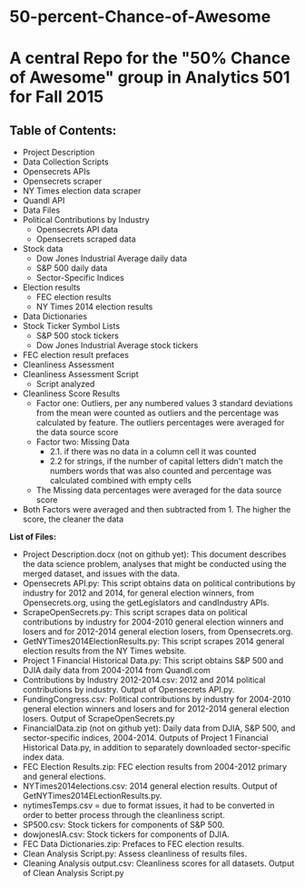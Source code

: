 # 50-percent-Chance-of-Awesome
A central Repo for the "50% Chance of Awesome" group in Analytics 501 for Fall 2015
====================================================================================
Table of Contents:
---------------------
*	Project Description
*	Data Collection Scripts
  * Opensecrets APIs
  * Opensecrets scraper
  * NY Times election data scraper
  * Quandl API
*	Data Files
  * Political Contributions by Industry 
    * Opensecrets API data
    * Opensecrets scraped data
  * Stock data
    * Dow Jones Industrial Average daily data
    * S&P 500 daily data
    * Sector-Specific Indices
  * Election results
    * FEC election results
    * NY Times 2014 election results
*	Data Dictionaries
  * Stock Ticker Symbol Lists
    * S&P 500 stock tickers
    * Dow Jones Industrial Average stock tickers
  * FEC election result prefaces
*	Cleanliness Assessment
  * Cleanliness Assessment Script
    * Script analyzed
  * Cleanliness Score Results
    * Factor one: Outliers, per any numbered values 3 standard deviations from the mean were counted as outliers and the percentage was calculated by feature. The outliers percentages were averaged for the data source score
    * Factor two: Missing Data
      *	2.1. if there was no data in a column cell it was counted
      *	2.2 for strings, if the number of capital letters didn't match the numbers words that was also counted and percentage was calculated combined with empty cells
    * The Missing data percentages were averaged for the data source score
  * Both Factors were averaged and then subtracted from 1. The higher the score, the cleaner the data


**List of Files:**
*	Project Description.docx (not on github yet): This document describes the data science problem, analyses that might be conducted using the merged dataset, and issues with the data.
*	Opensecrets API.py: This script obtains data on political contributions by industry for 2012 and 2014, for general election winners, from Opensecrets.org, using the getLegislators and candIndustry APIs.
*	ScrapeOpenSecrets.py: This script scrapes data on political contributions by industry for 2004-2010 general election winners and losers and for 2012-2014 general election losers, from Opensecrets.org.
*	GetNYTimes2014ElectionResults.py: This script scrapes 2014 general election results from the NY Times website.
*	Project 1 Financial Historical Data.py: This script obtains S&P 500 and DJIA daily data from 2004-2014 from Quandl.com
*	Contributions by Industry 2012-2014.csv: 2012 and 2014 political contributions by industry. Output of Opensecrets API.py.
*	FundingCongress.csv: Political contributions by industry for 2004-2010 general election winners and losers and for 2012-2014 general election losers. Output of ScrapeOpenSecrets.py
*	FinancialData.zip (not on github yet): Daily data from DJIA, S&P 500, and sector-specific indices, 2004-2014. Outputs of Project 1 Financial Historical Data.py, in addition to separately downloaded sector-specific index data.
*	FEC Election Results.zip: FEC election results from 2004-2012 primary and general elections. 
*	NYTimes2014elections.csv: 2014 general election results. Output of GetNYTimes2014ELectionResults.py.
*	nytimesTemps.csv = due to format issues, it had to be converted in order to better process through the cleanliness script.
*	SP500.csv: Stock tickers for components of S&P 500.
*	dowjonesIA.csv: Stock tickers for components of DJIA.
*	FEC Data Dictionaries.zip: Prefaces to FEC election results.
*	Clean Analysis Script.py: Assess cleanliness of results files. 
*	Cleaning Analysis output.csv: Cleanliness scores for all datasets. Output of Clean Analysis Script.py



